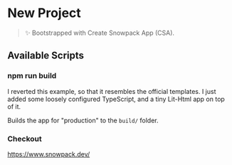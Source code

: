 # New Project

> ✨ Bootstrapped with Create Snowpack App (CSA).

## Available Scripts

### npm run build

I reverted this example, so that it resembles the official templates. I just added some loosely configured TypeScript, and a tiny Lit-Html app on top of it.

Builds the app for "production" to the `build/` folder.

### Checkout

https://www.snowpack.dev/
